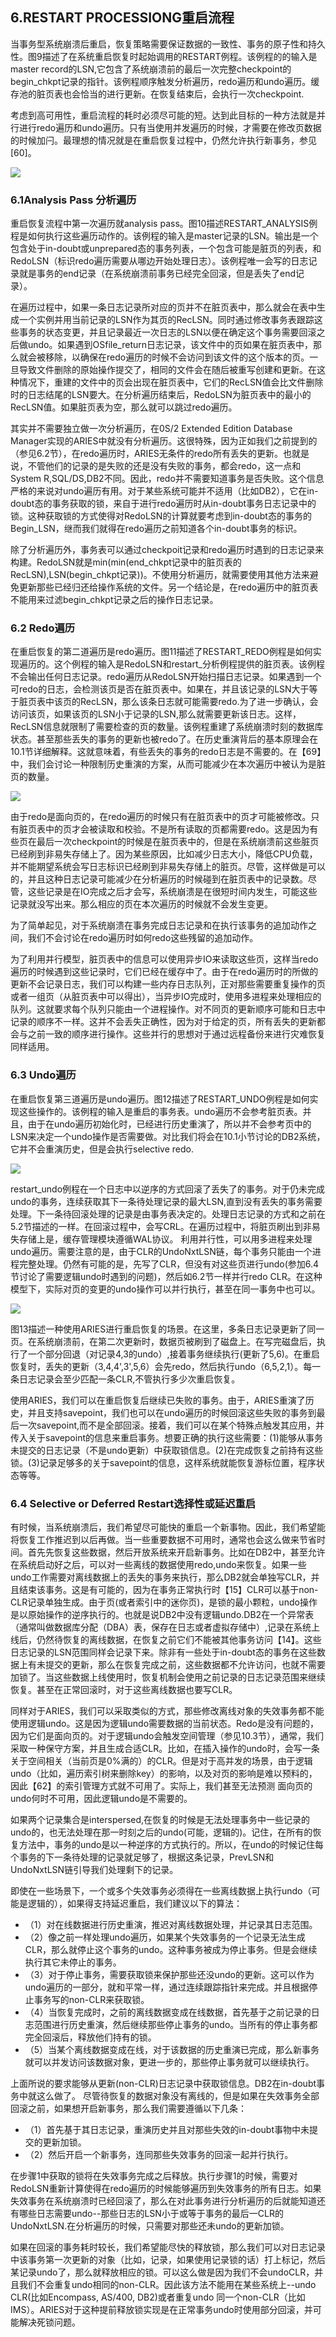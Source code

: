 ## 6.RESTART PROCESSIONG重启流程

当事务型系统崩溃后重启，恢复策略需要保证数据的一致性、事务的原子性和持久性。图9描述了在系统重启恢复时起始调用的RESTART例程。该例程的的输入是master record的LSN,它包含了系统崩溃前的最后一次完整checkpoint的begin_chkpt记录的指针。该例程顺序触发分析遍历，redo遍历和undo遍历。缓存池的脏页表也会恰当的进行更新。在恢复结束后，会执行一次checkpoint.

考虑到高可用性，重启流程的耗时必须尽可能的短。达到此目标的一种方法就是并行进行redo遍历和undo遍历。只有当使用并发遍历的时候，才需要在修改页数据的时候加闩。最理想的情况就是在重启恢复过程中，仍然允许执行新事务，参见[60]。 

![](./img/fig9.png)  

### 6.1Analysis Pass 分析遍历

重启恢复流程中第一次遍历就analysis pass。图10描述RESTART\_ANALYSIS例程是如何执行这些遍历动作的。该例程的输入是master记录的LSN。输出是一个包含处于in-doubt或unprepared态的事务列表，一个包含可能是脏页的列表，和RedoLSN（标识redo遍历需要从哪边开始处理日志）。该例程唯一会写的日志记录就是事务的end记录（在系统崩溃前事务已经完全回滚，但是丢失了end记录）。  

在遍历过程中，如果一条日志记录所对应的页并不在脏页表中，那么就会在表中生成一个实例并用当前记录的LSN作为其页的RecLSN。同时通过修改事务表跟踪这些事务的状态变更，并且记录最近一次日志的LSN以便在确定这个事务需要回滚之后做undo。如果遇到OSfile\_return日志记录，该文件中的页如果在脏页表中，那么就会被移除，以确保在redo遍历的时候不会访问到该文件的这个版本的页。一旦导致文件删除的原始操作提交了，相同的文件会在随后被重写创建和更新。在这种情况下，重建的文件中的页会出现在脏页表中，它们的RecLSN值会比文件删除时的日志结尾的LSN要大。在分析遍历结束后，RedoLSN为脏页表中的最小的RecLSN值。如果脏页表为空，那么就可以跳过redo遍历。  

其实并不需要独立做一次分析遍历，在0S/2 Extended Edition Database Manager实现的ARIES中就没有分析遍历。这很特殊，因为正如我们之前提到的（参见6.2节），在redo遍历时，ARIES无条件的redo所有丢失的更新。也就是说，不管他们的记录的是失败的还是没有失败的事务，都会redo，这一点和System R,SQL/DS,DB2不同。因此，redo并不需要知道事务是否失败。这个信息严格的来说对undo遍历有用。对于某些系统可能并不适用（比如DB2），它在in-doubt态的事务获取的锁，来自于进行redo遍历时从in-doubt事务日志记录中的锁。这种获取锁的方式使得对RedoLSN的计算就要考虑到in-doubt态的事务的Begin\_LSN，继而我们就得在redo遍历之前知道各个in-doubt事务的标识。  

除了分析遍历外，事务表可以通过checkpoit记录和redo遍历时遇到的日志记录来构建。RedoLSN就是min(min(end\_chkpt记录中的脏页表的RecLSN),LSN(begin\_chkpt记录))。不使用分析遍历，就需要使用其他方法来避免更新那些已经归还给操作系统的文件。另一个结论是，在redo遍历中的脏页表不能用来过滤begin_chkpt记录之后的操作日志记录。  

### 6.2 Redo遍历

在重启恢复的第二道遍历是redo遍历。图11描述了RESTART\_REDO例程是如何实现遍历的。这个例程的输入是RedoLSN和restart_分析例程提供的脏页表。该例程不会输出任何日志记录。redo遍历从RedoLSN开始扫描日志记录。如果遇到一个可redo的日志，会检测该页是否在脏页表中。如果在，并且该记录的LSN大于等于脏页表中该页的RecLSN，那么该条日志就可能需要redo.为了进一步确认，会访问该页，如果该页的LSN小于记录的LSN,那么就需要更新该日志。这样，RecLSN信息就限制了需要检查的页的数量。该例程重建了系统崩溃时刻的数据库状态。甚至那些丢失的事务的更新也被redo了。在历史重演背后的基本原理会在10.1节详细解释。这就意味着，有些丢失的事务的redo日志是不需要的。在【69】中，我们会讨论一种限制历史重演的方案，从而可能减少在本次遍历中被认为是脏页的数量。  

![](./img/fig11.png)

由于redo是面向页的，在redo遍历的时候只有在脏页表中的页才可能被修改。只有脏页表中的页才会被读取和校验。不是所有读取的页都需要redo。这是因为有些页在最后一次checkpoint的时候是在脏页表中的，但是在系统崩溃前这些脏页已经刷到非易失存储上了。因为某些原因，比如减少日志大小，降低CPU负载，并不能期望系统会写日志标识已经刷到非易失存储上的脏页。尽管，这样做是可以的，并且这种日志记录可能减少在分析遍历的时候碰到在脏页表中的记录数。尽管，这些记录是在IO完成之后才会写，系统崩溃是在很短时间内发生，可能这些记录就没写出来。那么相应的页在本次遍历的时候就不会发生变更。  

为了简单起见，对于系统崩溃在事务完成日志记录和在执行该事务的追加动作之间，我们不会讨论在redo遍历时如何redo这些残留的追加动作。  

为了利用并行模型，脏页表中的信息可以使用异步IO来读取这些页，这样当redo遍历的时候遇到这些记录时，它们已经在缓存中了。由于在redo遍历时的所做的更新不会记录日志，我们可以构建一些内存日志队列，正对那些需要重复操作的页或者一组页（从脏页表中可以得出），当异步IO完成时，使用多进程来处理相应的队列。这就要求每个队列只能由一个进程操作。对不同页的更新顺序可能和日志中记录的顺序不一样。这并不会丢失正确性，因为对于给定的页，所有丢失的更新都会与之前一致的顺序进行操作。这些并行的思想对于通过远程备份来进行灾难恢复同样适用。  

### 6.3 Undo遍历

在重启恢复第三道遍历是undo遍历。图12描述了RESTART_UNDO例程是如何实现这些操作的。该例程的输入是重启的事务表。undo遍历不会参考脏页表。并且，由于在undo遍历初始化时，已经进行历史重演了，所以并不会参考页中的LSN来决定一个undo操作是否需要做。对比我们将会在10.1小节讨论的DB2系统，它并不会重演历史，但是会执行selective redo.  

![](./img/fig12.png)

restart_undo例程在一个日志中以逆序的方式回滚了丢失了的事务。对于仍未完成undo的事务，连续获取其下一条待处理记录的最大LSN,直到没有丢失的事务需要处理。下一条待回滚处理的记录是由事务表决定的。处理日志记录的方式和之前在5.2节描述的一样。在回滚过程中，会写CRL。在遍历过程中，将脏页刷出到非易失存储上是，缓存管理模块遵循WAL协议。 
利用并行性，可以用多进程来处理undo遍历。需要注意的是，由于CLR的UndoNxtLSN链，每个事务只能由一个进程完整处理。仍然有可能的是，先写了CLR，但没有对这些页进行undo(参加6.4节讨论了需要逻辑undo时遇到的问题)，然后如6.2节一样并行redo CLR。在这种模型下，实际对页的变更的undo操作可以并行执行，甚至在同一事务中也可以。  

![](./img/fig13.png)

图13描述一种使用ARIES进行重启恢复的场景。在这里，多条日志记录更新了同一页。在系统崩溃前，在第二次更新时，数据页被刷到了磁盘上。在写完磁盘后，执行了一个部分回退（对记录4,3的undo）,接着事务继续执行(更新了5,6)。在重启恢复时，丢失的更新（3,4,4',3',5,6）会先redo，然后执行undo（6,5,2,1）。每一条日志记录会至少匹配一条CLR,不管执行多少次重启恢复。  

使用ARIES，我们可以在重启恢复后继续已失败的事务。由于，ARIES重演了历史，并且支持savepoint，我们也可以在undo遍历的时候回滚这些失败的事务到最后一次savepoint,而不是全部回滚。接着，我们可以在某个特殊点触发其应用，并传入关于savepoint的信息来重启事务。想要正确的执行这些需要：(1)能够从事务未提交的日志记录（不是undo更新）中获取锁信息。(2)在完成恢复之前持有这些锁。(3)记录足够多的关于savepoint的信息，这样系统就能恢复游标位置，程序状态等等。  

### 6.4 Selective or Deferred Restart选择性或延迟重启 

有时候，当系统崩溃后，我们希望尽可能快的重启一个新事物。因此，我们希望能将恢复工作推迟到以后再做。当一些重要数据不可用时，通常也会这么做来节省时间。首先先恢复这些数据，然后开放系统来开启新事务。比如在DB2中，甚至允许在系统启动好之后，可以对一些离线的数据使用redo,undo来恢复。如果一些undo工作需要对离线数据上的丢失的事务来执行，那么DB2就会单独写CLR，并且结束该事务。这是有可能的，因为在事务正常执行时【15】CLR可以基于non-CLR记录单独生成。由于页(或者索引中的迷你页)，是锁的最小颗粒，undo操作是以原始操作的逆序执行的。也就是说DB2中没有逻辑undo.DB2在一个异常表（通常叫做数据库分配（DBA）表，保存在日志或者虚拟存储中）,记录在系统上线后，仍然待恢复的离线数据，在恢复之前它们不能被其他事务访问【14】。这些日志记录的LSN范围同样会记录下来。除非有一些处于in-doubt态的事务在这些数据上有未提交的更新，那么在恢复完成之前，这些数据都不允许访问，也就不需要加锁了。当这些数据上线使用时，恢复机制会使用之前记录的日志记录范围来继续恢复。甚至在正常回滚时，对于这些离线数据也要写CLR。  

同样对于ARIES，我们可以采取类似的方式，那些修改离线对象的失效事务都不能使用逻辑undo。这是因为逻辑undo需要数据的当前状态。Redo是没有问题的，因为它们是面向页的。对于逻辑undo会触发空间管理（参见10.3节），通常，我们采取一种保守方案，并且生成合适CLR。比如，在插入操作的undo时，会写一条关于空间相关（当前页是0%满的）的CLR。但是对于高并发的场景，由于逻辑undo（比如，遍历索引树来删除key）的影响，以及对页的影响是难以预料的，因此【62】的索引管理方式就不可用了。实际上，我们甚至无法预测 面向页的undo何时不可用，因此逻辑undo是不需要的。 

如果两个记录集合是interspersed,在恢复的时候是无法处理事务中一些记录的undo的，也无法处理在那一时刻之后的undo(可能，逻辑的)。记住，在所有的恢复方法中，事务的undo是以一种逆序的方式执行的。所以，在undo的时候记住每个事务的下一条待处理的记录就足够了，根据这条记录，PrevLSN和UndoNxtLSN链引导我们处理剩下的记录。  

即使在一些场景下，一个或多个失效事务必须得在一些离线数据上执行undo（可能是逻辑的），如果得支持延迟重启，我们建议以下的算法：  
- （1）对在线数据进行历史重演，推迟对离线数据处理，并记录其日志范围。  
- （2）像之前一样处理undo遍历，如果某个失效事务的一个记录无法生成CLR，那么就停止这个事务的undo。这种事务被成为停止事务。但是会继续执行其它未停止的事务。  
- （3）对于停止事务，需要获取锁来保护那些还没undo的更新。这可以作为undo遍历的一部分，就和平常一样，通过连续跟踪指针来完成。并且根据停止事务写的non-CLR来获取锁。  
- （4）当恢复完成时，之前的离线数据变成在线数据，首先基于之前记录的日志范围进行历史重演，然后继续那些停止事务的undo。当所有的停止事务都完全回滚后，释放他们持有的锁。  
- （5）当某个离线数据变成在线，对于该数据的历史重演已完成，那么新事务就可以并发访问该数据对象，更进一步的，那些停止事务就可以继续执行。  

上面所说的要求能够从更新(non-CLR)日志记录中获取锁信息。DB2在in-doubt事务中就这么做了。 
尽管待恢复的数据对象没有离线的，但是如果在失效事务全部回滚之前，如果想开启新事务，那么我们需要遵循以下几条：  
- （1）首先基于其日志记录，重演历史并且对那些失效的in-doubt事物中未提交的更新加锁。  
- （2）然后开启一个新事务，连同那些失效事务的回滚一起并行执行。  


在步骤1中获取的锁将在失效事务完成之后释放。执行步骤1的时候，需要对RedoLSN重新计算使得在redo遍历的时候能够遍历到失效事务的所有日志。如果失效事务在系统崩溃时已经回滚了，那么在对此事务进行分析遍历的后就能知道还有哪些日志需要undo--那些日志的LSN小于或等于事务的最后一CLR的UndoNxtLSN.在分析遍历的时候，只需要对那些还未undo的更新加锁。  

如果在回滚的事务耗时较长，我们希望能尽快的释放锁，那么我们可以对日志记录中该事务第一次更新的对象（比如，记录，如果使用记录锁的话）打上标记，然后某记录undo了，那么就释放相应的锁。可以这么做是因为我们不会undoCLR，并且我们不会重复undo相同的non-CLR。因此该方法不能用在某些系统上--undo CLR(比如Encompass, AS/400, DB2)或者重复undo 同一个non-CLR（比如IMS）。ARIES对于这种提前释放锁实现是在正常事务undo时使用部分回滚，并可能解决死锁问题。  



